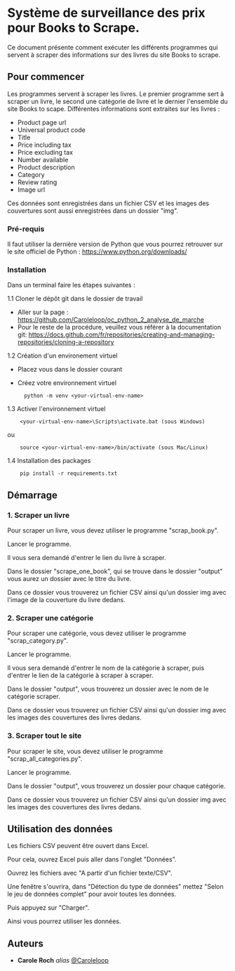 # Système de surveillance des prix pour Books to Scrape.


Ce document présente comment exécuter les différents programmes qui servent à scraper des informations sur des livres du site Books to scrape.


## Pour commencer

Les programmes servent à scraper les livres. Le premier programme sert à scraper un livre, le second une catégorie de livre et le dernier l'ensemble du site Books to scape. Différentes informations sont extraites sur les livres : 

+ Product page url
+ Universal product code
+ Title
+ Price including tax
+ Price excluding tax
+ Number available
+ Product description
+ Category
+ Review rating
+ Image url

Ces données sont enregistrées dans un fichier CSV et les images des couvertures sont aussi enregistrées dans un dossier "img".


### Pré-requis

Il faut utiliser la dernière version de Python que vous pourrez retrouver sur le site officiel de Python : https://www.python.org/downloads/


### Installation

Dans un terminal faire les étapes suivantes :

1.1 Cloner le dépôt git dans le dossier de travail

+ Aller sur la page : https://github.com/Caroleloop/oc_python_2_analyse_de_marche
+ Pour le reste de la procédure, veuillez vous référer à la documentation git: https://docs.github.com/fr/repositories/creating-and-managing-repositories/cloning-a-repository



1.2 Création d'un environement virtuel

+ Placez vous dans le dossier courant

+ Créez votre environnement virtuel

                    
        python -m venv <your-virtual-env-name>
                    


1.3 Activer l'environnement virtuel

                    
        <your-virtual-env-name>\Scripts\activate.bat (sous Windows)
                    
ou 
                    
        source <your-virtual-env-name>/bin/activate (sous Mac/Linux)
                    


1.4 Installation des packages

                    
        pip install -r requirements.txt
                    



## Démarrage

### 1. Scraper un livre

Pour scraper un livre, vous devez utiliser le programme "scrap_book.py".

Lancer le programme.

Il vous sera demandé d'entrer le lien du livre à scraper.

Dans le dossier "scrape_one_book", qui se trouve dans le dossier "output" vous aurez un dossier avec le titre du livre. 

Dans ce dossier vous trouverez un fichier CSV ainsi qu'un dossier img avec l'image de la couverture du livre dedans.



### 2. Scraper une catégorie

Pour scraper une catégorie, vous devez utiliser le programme "scrap_category.py".

Lancer le programme.

Il vous sera demandé d'entrer le nom de la catégorie à scraper, puis d'entrer le lien de la catégorie à scraper à scraper.

Dans le dossier "output", vous trouverez un dossier avec le nom de le catégorie scraper. 

Dans ce dossier vous trouverez un fichier CSV ainsi qu'un dossier img avec les images des couvertures des livres dedans.



### 3. Scraper tout le site

Pour scraper le site, vous devez utiliser le programme "scrap_all_categories.py".

Lancer le programme.

Dans le dossier "output", vous trouverez un dossier pour chaque catégorie. 

Dans ce dossier vous trouverez un fichier CSV ainsi qu'un dossier img avec les images des couvertures des livres dedans.




## Utilisation des données

Les fichiers CSV peuvent être ouvert dans Excel.

Pour cela, ouvrez Excel puis aller dans l'onglet "Données". 

Ouvrez les fichiers avec "A partir d'un fichier texte/CSV".

Une fenêtre s'ouvrira, dans "Détection du type de données" mettez "Selon le jeu de données complet" pour avoir toutes les données.

Puis appuyez sur "Charger".

Ainsi vous pourrez utiliser les données.


## Auteurs

* **Carole Roch** _alias_ [@Caroleloop](https://github.com/Caroleloop)



